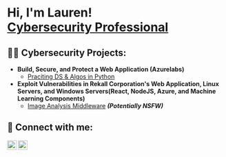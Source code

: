 <h1>Hi, I'm Lauren! <br/><a href="https://www.linkedin.com/in/lauren-tran-j0907/">Cybersecurity Professional</a>

<h2>👨‍💻 Cybersecurity Projects:</h2>

- <b>Build, Secure, and Protect a Web Application (Azurelabs)</b>
  - [Praciting DS & Algos in Python](https://github.com/joshmadakor1/Algorithms-Practice)
- <b>Exploit Vulnerabilities in Rekall Corporation's Web Application, Linux Servers, and Windows Servers(React, NodeJS, Azure, and Machine Learning Components)</b>
  - [Image Analysis Middleware](https://github.com/joshmadakor1/4chan-Image-Analysis-Middleware-C964) <b><i>(Potentially NSFW)</b></i>

<h2> 🤳 Connect with me:</h2>

[<img align="left" alt="LaurenTran | LinkedIn" width="22px" src="https://cdn.jsdelivr.net/npm/simple-icons@v3/icons/linkedin.svg" />][linkedin]
[<img align="left" alt="LaurenTranr | Instagram" width="22px" src="https://cdn.jsdelivr.net/npm/simple-icons@v3/icons/instagram.svg" />][instagram]

[instagram]: https://www.instagram.com/lauuurentran/
[linkedin]: https://linkedin.com/in/lauren-tran-j0907
<!--
**joshmadakor1/joshmadakor1** is a ✨ _special_ ✨ repository because its `README.md` (this file) appears on your GitHub profile.

Here are some ideas to get you started:

- 🔭 I’m currently working on ...
- 🌱 I’m currently learning ...
- 👯 I’m looking to collaborate on ...
- 🤔 I’m looking for help with ...
- 💬 Ask me about ...
- 📫 How to reach me: ...
- 😄 Pronouns: ...
- ⚡ Fun fact: ...
-->

